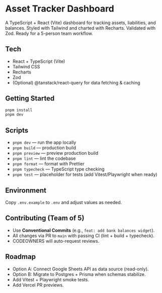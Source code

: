 
# Asset Tracker Dashboard

A TypeScript + React (Vite) dashboard for tracking assets, liabilities, and balances. Styled with Tailwind and charted with Recharts. Validated with Zod. Ready for a 5-person team workflow.

## Tech
- React + TypeScript (Vite)
- Tailwind CSS
- Recharts
- Zod
- (Optional) @tanstack/react-query for data fetching & caching

## Getting Started
```bash
pnpm install
pnpm dev
```

## Scripts
- `pnpm dev` — run the app locally
- `pnpm build` — production build
- `pnpm preview` — preview production build
- `pnpm lint` — lint the codebase
- `pnpm format` — format with Prettier
- `pnpm typecheck` — TypeScript type checking
- `pnpm test` — placeholder for tests (add Vitest/Playwright when ready)

## Environment
Copy `.env.example` to `.env` and adjust values as needed.

## Contributing (Team of 5)
- Use **Conventional Commits** (e.g., `feat: add bank balances widget`).
- All changes via PR to `main` with passing CI (lint + build + typecheck).
- CODEOWNERS will auto-request reviews.

## Roadmap
- Option A: Connect Google Sheets API as data source (read-only).
- Option B: Migrate to Postgres + Prisma when schemas stabilize.
- Add Vitest + Playwright smoke tests.
- Add Vercel PR previews.
```
